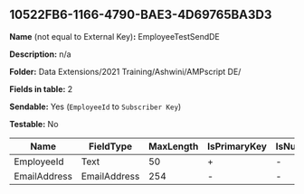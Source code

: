 ## 10522FB6-1166-4790-BAE3-4D69765BA3D3

**Name** (not equal to External Key)**:** EmployeeTestSendDE

**Description:** n/a

**Folder:** Data Extensions/2021 Training/Ashwini/AMPscript DE/

**Fields in table:** 2

**Sendable:** Yes (`EmployeeId` to `Subscriber Key`)

**Testable:** No

| Name | FieldType | MaxLength | IsPrimaryKey | IsNullable | DefaultValue |
| --- | --- | --- | --- | --- | --- |
| EmployeeId | Text | 50 | + | - |  |
| EmailAddress | EmailAddress | 254 | - | - |  |

